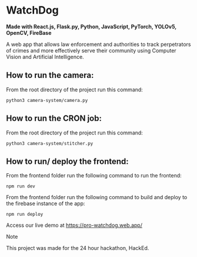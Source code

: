 # WatchDog
**Made with React.js, Flask.py, Python, JavaScript, PyTorch, YOLOv5, OpenCV, FireBase**

A web app that allows law enforcement and authorities to track perpetrators of crimes and more effectively serve their community using Computer Vision and Artificial Intelligence.

## How to run the camera:
From the root directory of the project run this command:
```
python3 camera-system/camera.py
``` 

## How to run the CRON job:
From the root directory of the project run this command:
```
python3 camera-system/stitcher.py
```

## How to run/ deploy the frontend:
From the frontend folder run the following command to run the frontend:
```
npm run dev
```

From the frontend folder run the following command to build and deploy to the firebase instance of the app:
```
npm run deploy
```

Access our live demo at https://pro-watchdog.web.app/

>[!NOTE]
>This project was made for the 24 hour hackathon, HackEd.

